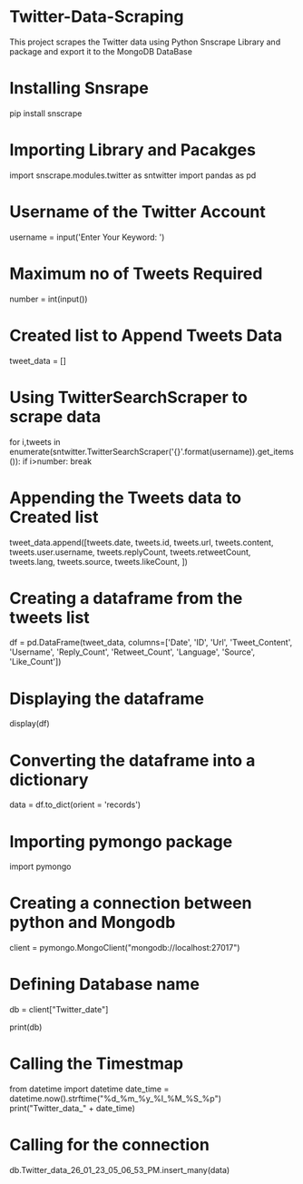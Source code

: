# Twitter-Data-Scraping
This project scrapes the Twitter data using Python Snscrape Library and package and export it to the MongoDB DataBase

# Installing Snsrape
pip install snscrape 

# Importing Library and Pacakges
import snscrape.modules.twitter as sntwitter 
import pandas as pd

# Username of the Twitter Account
username = input('Enter Your Keyword: ') 

# Maximum no of Tweets Required
number = int(input()) 

# Created list to Append Tweets Data
tweet_data = [] 

# Using TwitterSearchScraper to scrape data 
for i,tweets in enumerate(sntwitter.TwitterSearchScraper('{}'.format(username)).get_items()):
  if i>number:
    break
# Appending the Tweets data to Created list
  tweet_data.append([tweets.date, tweets.id, tweets.url, tweets.content, tweets.user.username, tweets.replyCount, tweets.retweetCount, tweets.lang, tweets.source, tweets.likeCount,   ])

# Creating a dataframe from the tweets list
df = pd.DataFrame(tweet_data, columns=['Date', 'ID', 'Url', 'Tweet_Content', 'Username',  'Reply_Count', 'Retweet_Count', 'Language', 'Source', 'Like_Count'])

# Displaying the dataframe
display(df) 

# Converting the dataframe into a dictionary
data = df.to_dict(orient = 'records') 

# Importing pymongo package
import pymongo

# Creating a connection between python and Mongodb
client = pymongo.MongoClient("mongodb://localhost:27017")

# Defining Database name
db = client["Twitter_date"]

print(db)

# Calling the Timestmap
from datetime import datetime
date_time = datetime.now().strftime("%d_%m_%y_%I_%M_%S_%p")
print("Twitter_data_" + date_time)

# Calling for the connection
db.Twitter_data_26_01_23_05_06_53_PM.insert_many(data)
